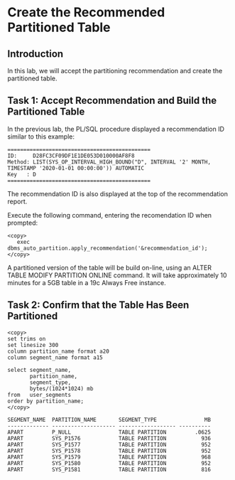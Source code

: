# Create the Recommended Partitioned Table

## Introduction

In this lab, we will accept the partitioning recommendation and create the partitioned table.

## Task 1: Accept Recommendation and Build the Partitioned Table

In the previous lab, the PL/SQL procedure displayed a recommendation ID similar to this example:

`````
=============================================
ID:     D28FC3CF09DF1E1DE053D010000AF8F8
Method: LIST(SYS_OP_INTERVAL_HIGH_BOUND("D", INTERVAL '2' MONTH, TIMESTAMP '2020-01-01 00:00:00')) AUTOMATIC 
Key   : D
=============================================
`````

The recommendation ID is also displayed at the top of the recommendation report.

Execute the following command, entering the recomendation ID when prompted:

    <copy>
       exec dbms_auto_partition.apply_recommendation('&recommendation_id');
    </copy>

A partitioned version of the table will be build on-line, using an ALTER TABLE MODIFY PARTITION ONLINE command. It will take approximately 10 minutes for a 5GB table in a 19c Always Free instance.

## Task 2: Confirm that the Table Has Been Partitioned

    <copy>
    set trims on
    set linesize 300
    column partition_name format a20
    column segment_name format a15
    
    select segment_name,
           partition_name,
           segment_type,
           bytes/(1024*1024) mb
    from   user_segments
    order by partition_name;
    </copy>

`````
SEGMENT_NAME  PARTITION_NAME       SEGMENT_TYPE               MB
------------- -------------------- ------------------ ----------
APART         P_NULL               TABLE PARTITION         .0625
APART         SYS_P1576            TABLE PARTITION           936
APART         SYS_P1577            TABLE PARTITION           952
APART         SYS_P1578            TABLE PARTITION           952
APART         SYS_P1579            TABLE PARTITION           968
APART         SYS_P1580            TABLE PARTITION           952
APART         SYS_P1581            TABLE PARTITION           816
`````